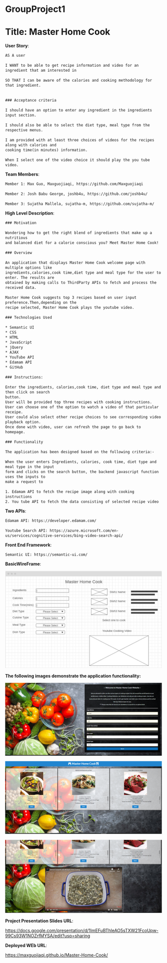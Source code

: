 # GroupProject1

# Title: Master Home Cook
**User Story**:
```
AS A user

I WANT to be able to get recipe information and video for an ingredient that am interested in

SO THAT I can be aware of the calories and cooking methodology for that ingredient.


### Acceptance criteria

I should have an option to enter any ingredient in the ingredients input section.

I should also be able to select the diet type, meal type from the respective menus.

I am provided with at least three choices of videos for the recipes along with calories and 
cooking time(in minutes) information.

When I select one of the video choice it should play the you tube video.
```
**Team Members**:

```
Member 1: Max Guo, Maxguojiaqi, https://github.com/Maxguojiaqi

Member 2: Josh Babu George, joshb4u, https://github.com/joshb4u/

Member 3: Sujatha Mallela, sujatha-m, https://github.com/sujatha-m/
```
**High Level Description**:
```
### Motivation

Wondering how to get the right blend of ingredients that make up a nutritious
and balanced diet for a calorie conscious you? Meet Master Home Cook!

### Overview

An application that displays Master Home Cook welcome page with multiple options like 
ingredients,calories,cook time,diet type and meal type for the user to enter. The results are 
obtained by making calls to ThirdParty APIs to fetch and process the received data.

Master Home Cook suggests top 3 recipes based on user input preference.Then,depending on the 
recipe selected, Master Home Cook plays the youtube video.

### Technologies Used

* Semantic UI
* CSS
* HTML
* JavaScript
* jQuery
* AJAX
* YouTube API
* Edamam API
* GitHub

### Instructions:

Enter the ingredients, calories,cook time, diet type and meal type and then click on search 
button.
User will be provided top three recipes with cooking instructions.
User can choose one of the option to watch a video of that particular receipe.
User could also select other recipe choices to see corresponding video playback option.
Once done with video, user can refresh the page to go back to homepage.

### Functionality

The application has been designed based on the following criteria:-

When the user enters Ingredients, calories, cook time, diet type and meal type in the input
form and clicks on the search button, the backend javascript function uses the inputs to 
make a request to

1. Edamam API to fetch the recipe image along with cooking instructions
2. You tube API to fetch the data consisting of selected recipe video
```
**Two APIs**:
```
Edamam API: https://developer.edamam.com/

Youtube Search API: https://azure.microsoft.com/en-us/services/cognitive-services/bing-video-search-api/
```
**Front End Framework**:
```
Semantic UI: https://semantic-ui.com/
```
**BasicWireFrame**:

![wireframe](./utilities/wireframe.jpg)

**The following images demonstrate the application functionality:**

![Entry page with Input](./utilities/images/2.userinput.png)

![Shows the options](./utilities/images/3.showstheoptions.png)

![Video playing](./utilities/images/5.video.png)

**Project Presentation Slides URL**:

https://docs.google.com/presentation/d/1lmEFuBThleAO5sTXW21FcoUpw-99Cs93W1NOZrfMYSA/edit?usp=sharing

**Deployed WEb URL**:

https://maxguojiaqi.github.io/Master-Home-Cook/
